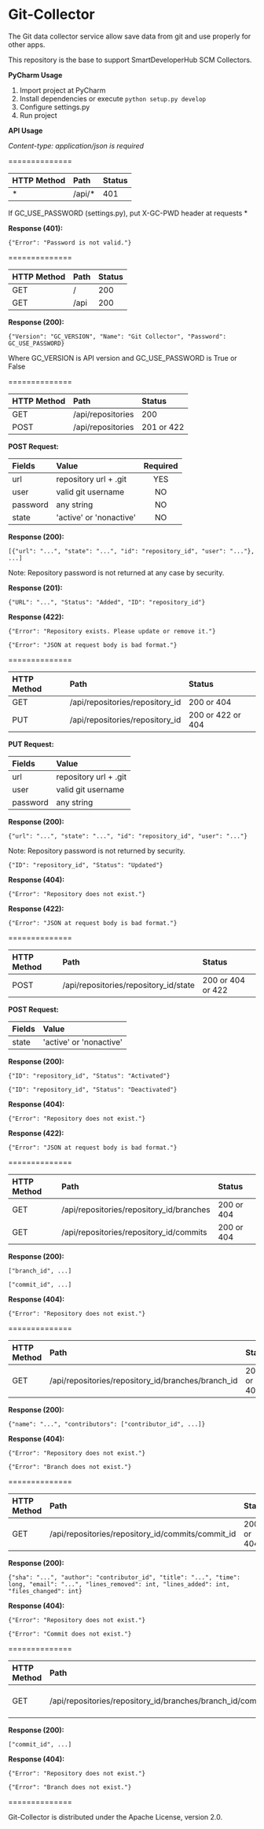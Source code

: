 Git-Collector
==============

The Git data collector service allow save data from git and use properly for other apps.

This repository is the base to support SmartDeveloperHub SCM Collectors.

**PyCharm Usage**

1. Import project at PyCharm
2. Install dependencies or execute `python setup.py develop`
3. Configure settings.py
4. Run project

**API Usage**

*Content-type: application/json is required*

==============

|HTTP Method|Path|Status|
|:---------|:----------|:----------|
|*|/api/*|401|

If GC_USE_PASSWORD (settings.py), put X-GC-PWD header at requests *

**Response (401):**

```{"Error": "Password is not valid."}```

==============

|HTTP Method|Path|Status|
|:---------|:----------|:----------|
|GET|/|200|
|GET|/api|200|

**Response (200):**

```{"Version": "GC_VERSION", "Name": "Git Collector", "Password": GC_USE_PASSWORD}```

Where GC_VERSION is API version and GC_USE_PASSWORD is True or False

==============

|HTTP Method|Path|Status|
|:---------|:----------|:----------|
|GET|/api/repositories|200|
|POST|/api/repositories|201 or 422|

**POST Request:**

|Fields|Value|Required|
|:---------|:----------|:----------:|
|url|repository url + .git|YES|
|user|valid git username|NO|
|password|any string|NO|
|state|'active' or 'nonactive'|NO|

**Response (200):**

```[{"url": "...", "state": "...", "id": "repository_id", "user": "..."}, ...]```

Note: Repository password is not returned at any case by security.

**Response (201):**

```{"URL": "...", "Status": "Added", "ID": "repository_id"}```

**Response (422):**

```{"Error": "Repository exists. Please update or remove it."}```

```{"Error": "JSON at request body is bad format."}```

==============

|HTTP Method|Path|Status|
|:---------|:----------|:----------|
|GET|/api/repositories/repository_id|200 or 404|
|PUT|/api/repositories/repository_id|200 or 422 or 404|

**PUT Request:**

|Fields|Value|
|:---------|:----------|
|url|repository url + .git|
|user|valid git username|
|password|any string|

**Response (200):**

```{"url": "...", "state": "...", "id": "repository_id", "user": "..."}```

Note: Repository password is not returned by security.

```{"ID": "repository_id", "Status": "Updated"}```

**Response (404):**

```{"Error": "Repository does not exist."}```

**Response (422):**

```{"Error": "JSON at request body is bad format."}```

==============

|HTTP Method|Path|Status|
|:---------|:----------|:----------|
|POST|/api/repositories/repository_id/state|200 or 404 or 422|

**POST Request:**

|Fields|Value|
|:---------|:----------|
|state|'active' or 'nonactive'|

**Response (200):**

```{"ID": "repository_id", "Status": "Activated"}```

```{"ID": "repository_id", "Status": "Deactivated"}```

**Response (404):**

```{"Error": "Repository does not exist."}```

**Response (422):**

```{"Error": "JSON at request body is bad format."}```

==============

|HTTP Method|Path|Status|
|:---------|:----------|:----------|
|GET|/api/repositories/repository_id/branches|200 or 404|
|GET|/api/repositories/repository_id/commits|200 or 404|

**Response (200):**

```["branch_id", ...]```

```["commit_id", ...]```

**Response (404):**

```{"Error": "Repository does not exist."}```

==============

|HTTP Method|Path|Status|
|:---------|:----------|:----------|
|GET|/api/repositories/repository_id/branches/branch_id|200 or 404|

**Response (200):**

```{"name": "...", "contributors": ["contributor_id", ...]}```

**Response (404):**

```{"Error": "Repository does not exist."}```

```{"Error": "Branch does not exist."}```

==============

|HTTP Method|Path|Status|
|:---------|:----------|:----------|
|GET|/api/repositories/repository_id/commits/commit_id|200 or 404|

**Response (200):**

```{"sha": "...", "author": "contributor_id", "title": "...", "time": long, "email": "...", "lines_removed": int, "lines_added": int, "files_changed": int}```

**Response (404):**

```{"Error": "Repository does not exist."}```

```{"Error": "Commit does not exist."}```

==============

|HTTP Method|Path|Status|
|:---------|:----------|:----------|
|GET|/api/repositories/repository_id/branches/branch_id/commits|200 or 404|

**Response (200):**

```["commit_id", ...]```

**Response (404):**

```{"Error": "Repository does not exist."}```

```{"Error": "Branch does not exist."}```

==============

Git-Collector is distributed under the Apache License, version 2.0.
